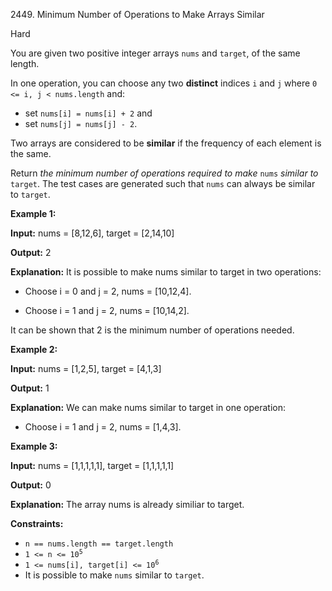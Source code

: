2449\. Minimum Number of Operations to Make Arrays Similar

Hard

You are given two positive integer arrays `nums` and `target`, of the same length.

In one operation, you can choose any two **distinct** indices `i` and `j` where `0 <= i, j < nums.length` and:

*   set `nums[i] = nums[i] + 2` and
*   set `nums[j] = nums[j] - 2`.

Two arrays are considered to be **similar** if the frequency of each element is the same.

Return _the minimum number of operations required to make_ `nums` _similar to_ `target`. The test cases are generated such that `nums` can always be similar to `target`.

**Example 1:**

**Input:** nums = [8,12,6], target = [2,14,10]

**Output:** 2

**Explanation:** It is possible to make nums similar to target in two operations:

- Choose i = 0 and j = 2, nums = [10,12,4].

- Choose i = 1 and j = 2, nums = [10,14,2].

It can be shown that 2 is the minimum number of operations needed. 

**Example 2:**

**Input:** nums = [1,2,5], target = [4,1,3]

**Output:** 1

**Explanation:** We can make nums similar to target in one operation:

- Choose i = 1 and j = 2, nums = [1,4,3]. 

**Example 3:**

**Input:** nums = [1,1,1,1,1], target = [1,1,1,1,1]

**Output:** 0

**Explanation:** The array nums is already similiar to target. 

**Constraints:**

*   `n == nums.length == target.length`
*   <code>1 <= n <= 10<sup>5</sup></code>
*   <code>1 <= nums[i], target[i] <= 10<sup>6</sup></code>
*   It is possible to make `nums` similar to `target`.